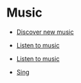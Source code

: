# Music


 - [Discover new music](../Discover%20new%20music/index.md)
    
 - [Listen to music](../Listen%20to%20music/index.md)
    
 - [Listen to music](../Listen%20to%20music/index.md)
    
 - [Sing](../Sing/index.md)
    
